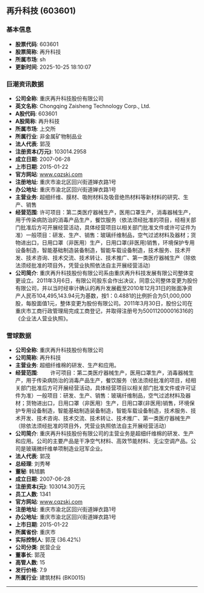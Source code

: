 ## 再升科技 (603601)

### 基本信息

- **股票代码**: 603601
- **股票简称**: 再升科技
- **所属市场**: sh
- **更新时间**: 2025-10-25 18:10:07

### 巨潮资讯数据

- **公司全称**: 重庆再升科技股份有限公司
- **英文名称**: Chongqing Zaisheng Technology Corp., Ltd.
- **A股代码**: 603601
- **A股简称**: 再升科技
- **所属市场**: 上交所
- **所属行业**: 非金属矿物制品业
- **法人代表**: 郭茂
- **注册资本(万元)**: 103014.2958
- **成立日期**: 2007-06-28
- **上市日期**: 2015-01-22
- **官方网站**: www.cqzskj.com
- **注册地址**: 重庆市渝北区回兴街道婵衣路1号
- **办公地址**: 重庆市渝北区回兴街道婵衣路1号
- **主营业务**: 超细纤维、膜材、吸附材料及吸音绝热材料等新材料的研究、生产、销售
- **经营范围**: 许可项目：第二类医疗器械生产，医用口罩生产，消毒器械生产，用于传染病防治的消毒产品生产，餐饮服务（依法须经批准的项目，经相关部门批准后方可开展经营活动，具体经营项目以相关部门批准文件或许可证件为准）一般项目：研发、生产、销售：玻璃纤维制品，空气过滤材料及器材；货物进出口，日用口罩（非医用）生产，日用口罩(非医用)销售，环境保护专用设备制造，智能基础制造装备制造，智能车载设备制造，技术服务、技术开发、技术咨询、技术交流、技术转让、技术推广、第一类医疗器械生产（除依法须经批准的项目外，凭营业执照依法自主开展经营活动）
- **公司简介**: 重庆再升科技股份有限公司系由重庆再升科技发展有限公司整体变更设立。2011年3月6日，有限公司股东会作出决议，同意公司整体变更为股份有限公司，并以当时经审计确认的再升发展截至2010年12月31日的账面净资产人民币104,495,143.94元为基数，按1：0.4881的比例折合为51,000,000股，每股面值1元，整体变更为股份有限公司。2011年3月30日，股份公司在重庆市工商行政管理局完成工商登记，并取得注册号为500112000016316的《企业法人营业执照》。

### 雪球数据

- **公司全称**: 重庆再升科技股份有限公司
- **公司简称**: 再升科技
- **主营业务**: 超细纤维棉的研发、生产和应用。
- **经营范围**: 　　许可项目：第二类医疗器械生产，医用口罩生产，消毒器械生产，用于传染病防治的消毒产品生产，餐饮服务（依法须经批准的项目，经相关部门批准后方可开展经营活动，具体经营项目以相关部门批准文件或许可证件为准）一般项目：研发、生产、销售：玻璃纤维制品，空气过滤材料及器材；货物进出口，日用口罩（非医用）生产，日用口罩(非医用)销售，环境保护专用设备制造，智能基础制造装备制造，智能车载设备制造，技术服务、技术开发、技术咨询、技术交流、技术转让、技术推广、第一类医疗器械生产（除依法须经批准的项目外，凭营业执照依法自主开展经营活动）
- **公司简介**: 重庆再升科技股份有限公司的主营业务是超细纤维棉的研发、生产和应用。公司的主要产品是干净空气材料、高效节能材料、无尘空调产品。公司是玻璃微纤维单项制造业冠军企业。
- **法人代表**: 郭茂
- **总经理**: 刘秀琴
- **董秘**: 韩旭鹏
- **成立日期**: 2007-06-28
- **注册资本(元)**: 103014.30万元
- **员工人数**: 1341
- **官方网站**: www.cqzskj.com
- **注册地址**: 重庆市渝北区回兴街道婵衣路1号
- **办公地址**: 重庆市渝北区回兴街道婵衣路1号
- **上市日期**: 2015-01-22
- **所属省份**: 重庆市
- **实际控制人**: 郭茂 (36.42%)
- **公司分类**: 民营企业
- **董事长**: 郭茂
- **高管人数**: 15
- **发行价格**: 7.9
- **所属行业**: 建筑材料 (BK0015)

---
